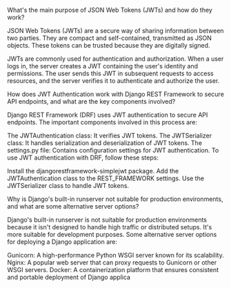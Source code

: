 What's the main purpose of JSON Web Tokens (JWTs) and how do they work?

JSON Web Tokens (JWTs) are a secure way of sharing information between two parties. They are compact and self-contained, transmitted as JSON objects. These tokens can be trusted because they are digitally signed.

JWTs are commonly used for authentication and authorization. When a user logs in, the server creates a JWT containing the user's identity and permissions. The user sends this JWT in subsequent requests to access resources, and the server verifies it to authenticate and authorize the user.

How does JWT Authentication work with Django REST Framework to secure API endpoints, and what are the key components involved?

Django REST Framework (DRF) uses JWT authentication to secure API endpoints. The important components involved in this process are:

The JWTAuthentication class: It verifies JWT tokens.
The JWTSerializer class: It handles serialization and deserialization of JWT tokens.
The settings.py file: Contains configuration settings for JWT authentication.
To use JWT authentication with DRF, follow these steps:

Install the djangorestframework-simplejwt package.
Add the JWTAuthentication class to the REST_FRAMEWORK settings.
Use the JWTSerializer class to handle JWT tokens.

Why is Django's built-in runserver not suitable for production environments, and what are some alternative server options?

Django's built-in runserver is not suitable for production environments because it isn't designed to handle high traffic or distributed setups. It's more suitable for development purposes. Some alternative server options for deploying a Django application are:

Gunicorn: A high-performance Python WSGI server known for its scalability.
Nginx: A popular web server that can proxy requests to Gunicorn or other WSGI servers.
Docker: A containerization platform that ensures consistent and portable deployment of Django applica